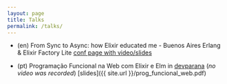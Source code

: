 ```yaml
---
layout: page
title: Talks
permalink: /talks/
---
```


- (en) From Sync to Async: how Elixir educated me - Buenos Aires Erlang & Elixir Factory Lite
[conf page with video/slides](http://www.erlang-factory.com/eflba2017/rodrigo-nonose)

- (pt) Programação Funcional na Web com Elixir e Elm in [devparana](http://www.devparana.org/conf/)
(_no video was recorded_)
[slides]({{ site.url }}/prog_funcional_web.pdf)
